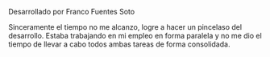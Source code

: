 Desarrollado por Franco Fuentes Soto

Sinceramente el tiempo no me alcanzo, logre a hacer un pincelaso del desarrollo. 
Estaba trabajando en mi empleo en forma paralela y no me dio el tiempo de llevar a cabo todos ambas tareas de forma consolidada.

